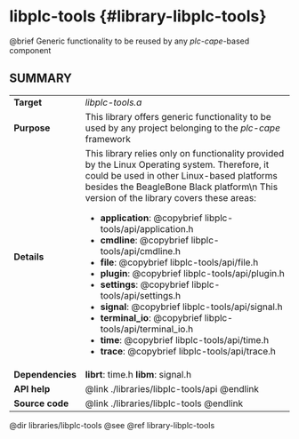 libplc-tools {#library-libplc-tools}
============

@brief Generic functionality to be reused by any _plc-cape_-based component

## SUMMARY

<table>
<tr>
	<td><b>Target</b><td><i>libplc-tools.a</i>
<tr>
	<td><b>Purpose</b><td>
	This library offers generic functionality to be used by any project belonging to the
	<i>plc-cape</i> framework
<tr>
	<td><b>Details</b><td>
	This library relies only on functionality provided by the Linux Operating system. Therefore,
	it could be used in other Linux-based platforms besides the BeagleBone Black platform\n
	This version of the library covers these areas:
	<ul>
		<li><b>application</b>: @copybrief libplc-tools/api/application.h
		<li><b>cmdline</b>: @copybrief libplc-tools/api/cmdline.h
		<li><b>file</b>: @copybrief libplc-tools/api/file.h
		<li><b>plugin</b>: @copybrief libplc-tools/api/plugin.h
		<li><b>settings</b>: @copybrief libplc-tools/api/settings.h
		<li><b>signal</b>: @copybrief libplc-tools/api/signal.h
		<li><b>terminal_io</b>: @copybrief libplc-tools/api/terminal_io.h
		<li><b>time</b>: @copybrief libplc-tools/api/time.h
		<li><b>trace</b>: @copybrief libplc-tools/api/trace.h
	</ul>
<tr>
	<td><b>Dependencies</b><td>
	<b>librt</b>: time.h
	<b>libm</b>: signal.h
<tr>
	<td><b>API help</b>
	<td>@link ./libraries/libplc-tools/api @endlink
<tr>
	<td><b>Source code</b>
	<td>@link ./libraries/libplc-tools @endlink
</table>

@dir libraries/libplc-tools
@see @ref library-libplc-tools
